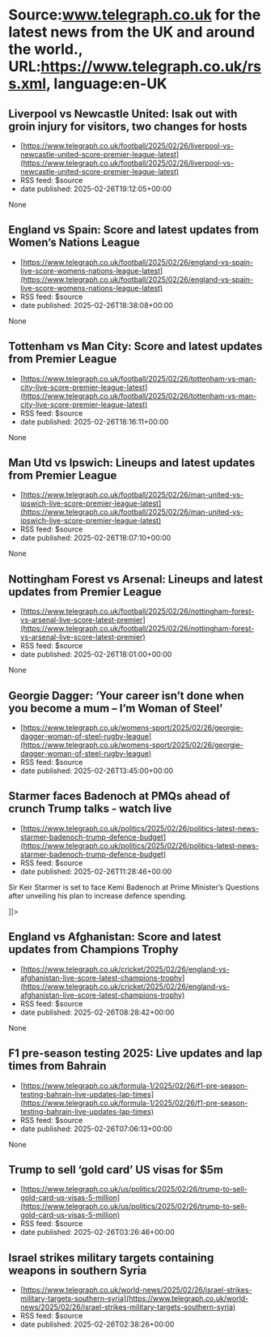 # Source:www.telegraph.co.uk for the latest news from the UK and around the world., URL:https://www.telegraph.co.uk/rss.xml, language:en-UK

## Liverpool vs Newcastle United: Isak out with groin injury for visitors, two changes for hosts
 - [https://www.telegraph.co.uk/football/2025/02/26/liverpool-vs-newcastle-united-score-premier-league-latest](https://www.telegraph.co.uk/football/2025/02/26/liverpool-vs-newcastle-united-score-premier-league-latest)
 - RSS feed: $source
 - date published: 2025-02-26T19:12:05+00:00

None

## England vs Spain: Score and latest updates from Women’s Nations League
 - [https://www.telegraph.co.uk/football/2025/02/26/england-vs-spain-live-score-womens-nations-league-latest](https://www.telegraph.co.uk/football/2025/02/26/england-vs-spain-live-score-womens-nations-league-latest)
 - RSS feed: $source
 - date published: 2025-02-26T18:38:08+00:00

None

## Tottenham vs Man City: Score and latest updates from Premier League
 - [https://www.telegraph.co.uk/football/2025/02/26/tottenham-vs-man-city-live-score-premier-league-latest](https://www.telegraph.co.uk/football/2025/02/26/tottenham-vs-man-city-live-score-premier-league-latest)
 - RSS feed: $source
 - date published: 2025-02-26T18:16:11+00:00

None

## Man Utd vs Ipswich: Lineups and latest updates from Premier League
 - [https://www.telegraph.co.uk/football/2025/02/26/man-united-vs-ipswich-live-score-premier-league-latest](https://www.telegraph.co.uk/football/2025/02/26/man-united-vs-ipswich-live-score-premier-league-latest)
 - RSS feed: $source
 - date published: 2025-02-26T18:07:10+00:00

None

## Nottingham Forest vs Arsenal: Lineups and latest updates from Premier League
 - [https://www.telegraph.co.uk/football/2025/02/26/nottingham-forest-vs-arsenal-live-score-latest-premier](https://www.telegraph.co.uk/football/2025/02/26/nottingham-forest-vs-arsenal-live-score-latest-premier)
 - RSS feed: $source
 - date published: 2025-02-26T18:01:00+00:00

None

## Georgie Dagger: ‘Your career isn’t done when you become a mum – I’m Woman of Steel’
 - [https://www.telegraph.co.uk/womens-sport/2025/02/26/georgie-dagger-woman-of-steel-rugby-league](https://www.telegraph.co.uk/womens-sport/2025/02/26/georgie-dagger-woman-of-steel-rugby-league)
 - RSS feed: $source
 - date published: 2025-02-26T13:45:00+00:00

<![CDATA[The first mother to win rugby league&rsquo;s most prestigious award, the York Valkyrie player is now in Las Vegas where England face Australia]]>

## Starmer faces Badenoch at PMQs ahead of crunch Trump talks - watch live
 - [https://www.telegraph.co.uk/politics/2025/02/26/politics-latest-news-starmer-badenoch-trump-defence-budget](https://www.telegraph.co.uk/politics/2025/02/26/politics-latest-news-starmer-badenoch-trump-defence-budget)
 - RSS feed: $source
 - date published: 2025-02-26T11:28:46+00:00

<![CDATA[<p>Sir Keir Starmer is set to face Kemi Badenoch at Prime Minister’s Questions after unveiling his plan to increase defence spending.&nbsp;</p>]]>

## England vs Afghanistan: Score and latest updates from Champions Trophy
 - [https://www.telegraph.co.uk/cricket/2025/02/26/england-vs-afghanistan-live-score-latest-champions-trophy](https://www.telegraph.co.uk/cricket/2025/02/26/england-vs-afghanistan-live-score-latest-champions-trophy)
 - RSS feed: $source
 - date published: 2025-02-26T08:28:42+00:00

None

## F1 pre-season testing 2025: Live updates and lap times from Bahrain
 - [https://www.telegraph.co.uk/formula-1/2025/02/26/f1-pre-season-testing-bahrain-live-updates-lap-times](https://www.telegraph.co.uk/formula-1/2025/02/26/f1-pre-season-testing-bahrain-live-updates-lap-times)
 - RSS feed: $source
 - date published: 2025-02-26T07:06:13+00:00

None

## Trump to sell ‘gold card’ US visas for $5m
 - [https://www.telegraph.co.uk/us/politics/2025/02/26/trump-to-sell-gold-card-us-visas-5-million](https://www.telegraph.co.uk/us/politics/2025/02/26/trump-to-sell-gold-card-us-visas-5-million)
 - RSS feed: $source
 - date published: 2025-02-26T03:26:46+00:00

<![CDATA[The President said the new card, set to be available in two weeks, would open a new route to citizenship for &lsquo;very high-level people&rsquo;]]>

## Israel strikes military targets containing weapons in southern Syria
 - [https://www.telegraph.co.uk/world-news/2025/02/26/israel-strikes-military-targets-southern-syria](https://www.telegraph.co.uk/world-news/2025/02/26/israel-strikes-military-targets-southern-syria)
 - RSS feed: $source
 - date published: 2025-02-26T02:38:26+00:00

<![CDATA[Israel&rsquo;s defence minister said the strikes were part of a &lsquo;new policy&rsquo; that aimed to ensure a &lsquo;demilitarised southern Syria&rsquo;]]>

